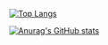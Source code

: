 [![Top Langs](https://github-readme-stats.vercel.app/api/top-langs/?username=doosanehi)](https://github.com/doosanehi/github-readme-stats)

[![Anurag's GitHub stats](https://github-readme-stats.vercel.app/api?username=doosanehi&count_private=true&show_icons=true&theme=dark)](https://github.com/doosanehi/github-readme-stats)
